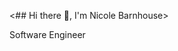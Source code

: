 <## Hi there 👋, I'm Nicole Barnhouse>


Software Engineer

<!--

Here are some ideas to get you started:

- 🔭 I’m currently working on ...
- 🌱 I’m currently learning 
- 👯 I’m looking to collaborate on ...
- 🤔 I’m looking for help with ...
- 💬 Ask me about ...
- 📫 How to reach me: nicolebarnhouse@gmail.com
- ⚡ Fun fact: ...
-->
